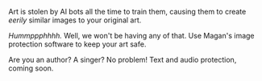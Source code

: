 Art is stolen by AI bots all the time to train them, causing them to create *eerily* similar images to your original art.

*Hummppphhhh.* Well, we won't be having any of that. Use Magan's image protection software to keep your art safe.

Are you an author? A singer? No problem! Text and audio protection, coming soon.
